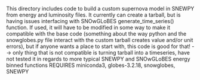 This directory includes code to build a custom supernova model in SNEWPY from energy and luminosity files. It currently can create a tarball, but is having issues interfacing 
with SNOwGLoBES generate_time_series() function. If used, it will have to be modified in some way to make it compatible with the base code (something about the way
python and the snowglobes.py file interact with the custom tarball creates value and/or unit errors), but if anyone wants a place to start with, this code is good for that! 
--> only thing that is not compatible is turning tarball into a timeseries, have not tested it in regards to more typical SNEWPY and SNOwGLoBES energy binned functions
REQUIRES miniconda3, globes-3.2.18, snowglobes, SNEWPY 
